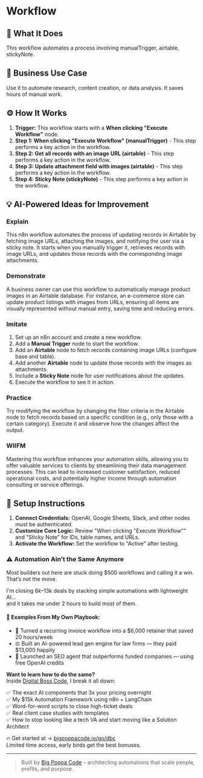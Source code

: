 # Workflow

## 🚀 What It Does
This workflow automates a process involving manualTrigger, airtable, stickyNote.

## 💼 Business Use Case
Use it to automate research, content creation, or data analysis. It saves hours of manual work.

## ⚙️ How It Works
1.  **Trigger:** This workflow starts with a **When clicking "Execute Workflow"** node.
2. **Step 1: When clicking "Execute Workflow" (manualTrigger)** - This step performs a key action in the workflow.
3. **Step 2: Get all records with an image URL (airtable)** - This step performs a key action in the workflow.
4. **Step 3: Update attachment field with images (airtable)** - This step performs a key action in the workflow.
5. **Step 4: Sticky Note (stickyNote)** - This step performs a key action in the workflow.

## 💡 AI-Powered Ideas for Improvement
### Explain
This n8n workflow automates the process of updating records in Airtable by fetching image URLs, attaching the images, and notifying the user via a sticky note. It starts when you manually trigger it, retrieves records with image URLs, and updates those records with the corresponding image attachments.

### Demonstrate
A business owner can use this workflow to automatically manage product images in an Airtable database. For instance, an e-commerce store can update product listings with images from URLs, ensuring all items are visually represented without manual entry, saving time and reducing errors.

### Imitate
1. Set up an n8n account and create a new workflow.
2. Add a **Manual Trigger** node to start the workflow.
3. Add an **Airtable** node to fetch records containing image URLs (configure base and table).
4. Add another **Airtable** node to update those records with the images as attachments.
5. Include a **Sticky Note** node for user notifications about the updates.
6. Execute the workflow to see it in action.

### Practice
Try modifying the workflow by changing the filter criteria in the Airtable node to fetch records based on a specific condition (e.g., only those with a certain category). Execute it and observe how the changes affect the output.

### WIIFM
Mastering this workflow enhances your automation skills, allowing you to offer valuable services to clients by streamlining their data management processes. This can lead to increased customer satisfaction, reduced operational costs, and potentially higher income through automation consulting or service offerings.

## 🔧 Setup Instructions
1. **Connect Credentials:** OpenAI, Google Sheets, Slack, and other nodes must be authenticated.
2. **Customize Core Logic:** Review "When clicking "Execute Workflow"" and "Sticky Note" for IDs, table names, and URLs.
3. **Activate the Workflow:** Set the workflow to "Active" after testing.

### ⚠️ Automation Ain’t the Same Anymore

Most builders out here are stuck doing $500 workflows and calling it a win.  
That’s not the move.  

I'm closing $6k–$13k deals by stacking simple automations with lightweight AI...  
and it takes me under 2 hours to build most of them.

#### 🧠 Examples From My Own Playbook:
- 🔁 Turned a recurring invoice workflow into a $6,000 retainer that saved 20 hours/week  
- ⚖️ Built an AI-powered lead gen engine for law firms — they paid $13,000 happily  
- 🚀 Launched an SEO agent that outperforms funded companies — using free OpenAI credits  

**Want to learn how to do the same?**  
Inside [Digital Boss Code](https://bigpoppacode.io/go/dbc), I break it all down:

✅ The exact AI components that 3x your pricing overnight  
✅ My $15k Automation Framework using n8n + LangChain  
✅ Word-for-word scripts to close high-ticket deals  
✅ Real client case studies with templates  
✅ How to stop looking like a tech VA and start moving like a Solution Architect  

🔥 Get started at → [bigpoppacode.io/go/dbc](https://bigpoppacode.io/go/dbc)  
Limited time access, early birds get the best bonuses.

---
> Built by [Big Poppa Code](https://bigpoppacode.io) – architecting automations that scale people, profits, and purpose.
